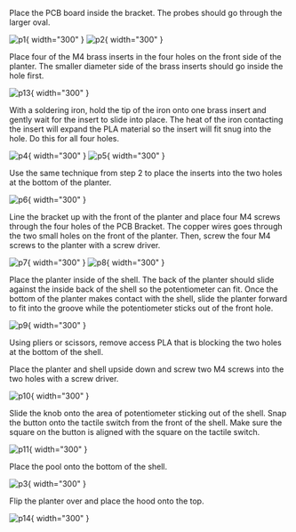 Place the PCB board inside the bracket. The probes should go through the larger oval.

![p1](images/p1.png){ width="300" }
![p2](images/p2.png){ width="300" }

Place four of the M4 brass inserts in the four holes on the front side of the planter. The smaller diameter side of the brass inserts should go inside the hole first.

![p13](images/p13.png){ width="300" }

With a soldering iron, hold the tip of the iron onto one brass insert and gently wait for the insert to slide into place. The heat of the iron contacting the insert will expand the PLA material so the insert will fit snug into the hole. Do this for all four holes.

![p4](images/p4.png){ width="300" }
![p5](images/p5.png){ width="300" }

Use the same technique from step 2 to place the inserts into the two holes at the bottom of the planter.

![p6](images/p6.png){ width="300" }

Line the bracket up with the front of the planter and place four M4 screws through the four holes of the PCB Bracket. The copper wires goes through the two small holes on the front of the planter. Then, screw the four M4 screws to the planter with a screw driver.

![p7](images/p7.png){ width="300" }
![p8](images/p8.png){ width="300" }

Place the planter inside of the shell. The back of the planter should slide against the inside back of the shell so the potentiometer can fit. Once the bottom of the planter makes contact with the shell, slide the planter forward to fit into the groove while the potentiometer sticks out of the front hole.

![p9](images/p9.png){ width="300" }

Using pliers or scissors, remove access PLA that is blocking the two holes at the bottom of the shell.

Place the planter and shell upside down and screw two M4 screws into the two holes with a screw driver.

![p10](images/p10.png){ width="300" }

Slide the knob onto the area of potentiometer sticking out of the shell.
Snap the button onto the tactile switch from the front of the shell. Make sure the square on the button is aligned with the square on the tactile switch.

![p11](images/p11.png){ width="300" }

Place the pool onto the bottom of the shell.

![p3](images/p3.png){ width="300" }

Flip the planter over and place the hood onto the top.

![p14](images/p14.png){ width="300" }
